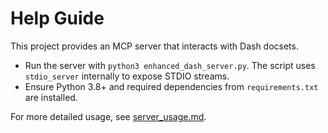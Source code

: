 # Help Guide

This project provides an MCP server that interacts with Dash docsets.

- Run the server with `python3 enhanced_dash_server.py`. The script uses
  `stdio_server` internally to expose STDIO streams.
- Ensure Python 3.8+ and required dependencies from `requirements.txt` are installed.

For more detailed usage, see [server_usage.md](server_usage.md).
